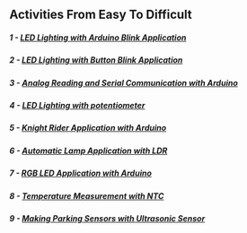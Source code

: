 ## Activities From Easy To Difficult

##### 1 - [LED Lighting with Arduino Blink Application](https://github.com/Robotistan/ArduinoStarterKit/tree/main/Examples/LED%20Lighting "Heading Link")
##### 2 - [LED Lighting with Button Blink Application](https://github.com/Robotistan/ArduinoStarterKit/tree/main/Examples/LED%20Lighting%20With%20Button "Heading Link")	
##### 3 - [Analog Reading and Serial Communication with Arduino](https://github.com/Robotistan/ArduinoStarterKit/tree/main/Examples/Analog%20Reading "Heading Link")
##### 4 - [LED Lighting with potentiometer](https://github.com/Robotistan/ArduinoStarterKit/tree/main/Examples/LED%20Lighting%20With%20Potentiometer "Heading Link")	
##### 5 - [Knight Rider Application with Arduino](https://github.com/Robotistan/ArduinoStarterKit/tree/main/Examples/Knight%20Rider%20App "Heading Link")	
##### 6 - [Automatic Lamp Application with LDR](https://github.com/Robotistan/ArduinoStarterKit/tree/main/Examples/Automatic%20Lamp%20App "Heading Link")	
##### 7 - [RGB LED Application with Arduino](https://github.com/Robotistan/ArduinoStarterKit/tree/main/Examples/RGB%20LED%20App "Heading Link")	
##### 8 - [Temperature Measurement with NTC](	https://github.com/Robotistan/ArduinoStarterKit/tree/main/Examples/Temperature%20Measurement%20With%20NTC "Heading Link")
##### 9 - [Making Parking Sensors with Ultrasonic Sensor](https://github.com/Robotistan/ArduinoStarterKit/tree/main/Examples/Making%20Park%20Sensors%20With%20Ultrasonic%20Sensor "Heading Link")

